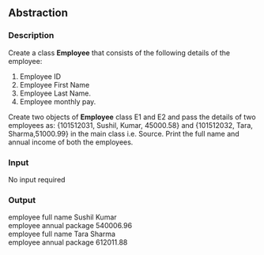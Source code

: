 ## Abstraction

### Description

Create a class <b>Employee</b> that consists of the following details of the employee:

1. Employee ID
2. Employee First Name
3. Employee Last Name.
4. Employee monthly pay.

Create two objects of <b>Employee</b> class E1 and E2 and pass the details of two employees as: {101512031, Sushil, Kumar, 45000.58} and {101512032, Tara, Sharma,51000.99} in the main class i.e. </b>Source</b>. Print the full name and annual income of both the employees.

### Input

No input required

### Output

employee full name Sushil Kumar<br>
employee annual package 540006.96<br>
employee full name Tara Sharma<br>
employee annual package 612011.88
